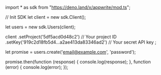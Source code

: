 import * as sdk from "https://deno.land/x/appwrite/mod.ts";

// Init SDK
let client = new sdk.Client();

let users = new sdk.Users(client);

client
    .setProject('5df5acd0d48c2') // Your project ID
    .setKey('919c2d18fb5d4...a2ae413da83346ad2') // Your secret API key
;


let promise = users.create('email@example.com', 'password');

promise.then(function (response) {
    console.log(response);
}, function (error) {
    console.log(error);
});